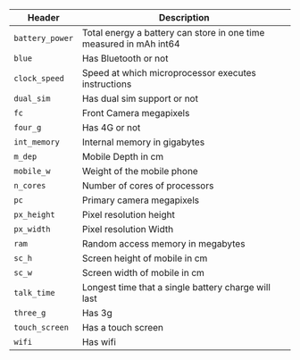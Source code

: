 Header | Description
---|---------
`battery_power` | Total energy a battery can store in one time measured in mAh  int64 
`blue` | Has Bluetooth or not
`clock_speed` | Speed at which microprocessor executes instructions
`dual_sim` | Has dual sim support or not
`fc` | Front Camera megapixels
`four_g` | Has 4G or not   
`int_memory` | Internal memory in gigabytes
`m_dep` | Mobile Depth in cm
`mobile_w` | Weight of the mobile phone
`n_cores` | Number of cores of processors
`pc` | Primary camera megapixels
`px_height` | Pixel resolution height
`px_width` | Pixel resolution Width
`ram` | Random access memory in megabytes  
`sc_h` | Screen height of mobile in cm
`sc_w` | Screen width of mobile in cm
`talk_time` | Longest time that a single battery charge will last
`three_g` | Has 3g
`touch_screen` | Has a touch screen
`wifi` | Has wifi
